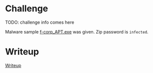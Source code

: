 # Challenge

TODO: challenge info comes here

Malware sample [f-corp_APT.exe](files/f-corp_APT.zip) was given. Zip password is `infected`.

# Writeup

[Writeup](WRITEUP.md)
